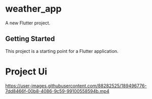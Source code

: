 # weather_app

A new Flutter project.

## Getting Started

This project is a starting point for a Flutter application.

# Project Ui

https://user-images.githubusercontent.com/88282525/189496776-7dd8466f-00b8-4086-9c59-99100558594b.mp4

